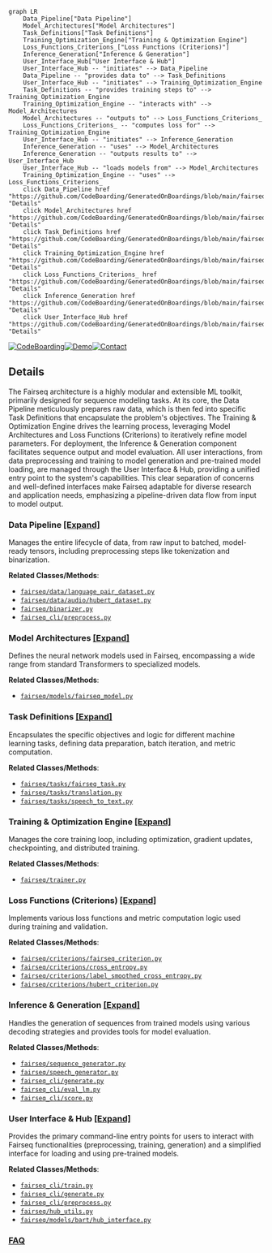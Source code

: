 ```mermaid
graph LR
    Data_Pipeline["Data Pipeline"]
    Model_Architectures["Model Architectures"]
    Task_Definitions["Task Definitions"]
    Training_Optimization_Engine["Training & Optimization Engine"]
    Loss_Functions_Criterions_["Loss Functions (Criterions)"]
    Inference_Generation["Inference & Generation"]
    User_Interface_Hub["User Interface & Hub"]
    User_Interface_Hub -- "initiates" --> Data_Pipeline
    Data_Pipeline -- "provides data to" --> Task_Definitions
    User_Interface_Hub -- "initiates" --> Training_Optimization_Engine
    Task_Definitions -- "provides training steps to" --> Training_Optimization_Engine
    Training_Optimization_Engine -- "interacts with" --> Model_Architectures
    Model_Architectures -- "outputs to" --> Loss_Functions_Criterions_
    Loss_Functions_Criterions_ -- "computes loss for" --> Training_Optimization_Engine
    User_Interface_Hub -- "initiates" --> Inference_Generation
    Inference_Generation -- "uses" --> Model_Architectures
    Inference_Generation -- "outputs results to" --> User_Interface_Hub
    User_Interface_Hub -- "loads models from" --> Model_Architectures
    Training_Optimization_Engine -- "uses" --> Loss_Functions_Criterions_
    click Data_Pipeline href "https://github.com/CodeBoarding/GeneratedOnBoardings/blob/main/fairseq/Data_Pipeline.md" "Details"
    click Model_Architectures href "https://github.com/CodeBoarding/GeneratedOnBoardings/blob/main/fairseq/Model_Architectures.md" "Details"
    click Task_Definitions href "https://github.com/CodeBoarding/GeneratedOnBoardings/blob/main/fairseq/Task_Definitions.md" "Details"
    click Training_Optimization_Engine href "https://github.com/CodeBoarding/GeneratedOnBoardings/blob/main/fairseq/Training_Optimization_Engine.md" "Details"
    click Loss_Functions_Criterions_ href "https://github.com/CodeBoarding/GeneratedOnBoardings/blob/main/fairseq/Loss_Functions_Criterions_.md" "Details"
    click Inference_Generation href "https://github.com/CodeBoarding/GeneratedOnBoardings/blob/main/fairseq/Inference_Generation.md" "Details"
    click User_Interface_Hub href "https://github.com/CodeBoarding/GeneratedOnBoardings/blob/main/fairseq/User_Interface_Hub.md" "Details"
```

[![CodeBoarding](https://img.shields.io/badge/Generated%20by-CodeBoarding-9cf?style=flat-square)](https://github.com/CodeBoarding/CodeBoarding)[![Demo](https://img.shields.io/badge/Try%20our-Demo-blue?style=flat-square)](https://www.codeboarding.org/demo)[![Contact](https://img.shields.io/badge/Contact%20us%20-%20contact@codeboarding.org-lightgrey?style=flat-square)](mailto:contact@codeboarding.org)

## Details

The Fairseq architecture is a highly modular and extensible ML toolkit, primarily designed for sequence modeling tasks. At its core, the Data Pipeline meticulously prepares raw data, which is then fed into specific Task Definitions that encapsulate the problem's objectives. The Training & Optimization Engine drives the learning process, leveraging Model Architectures and Loss Functions (Criterions) to iteratively refine model parameters. For deployment, the Inference & Generation component facilitates sequence output and model evaluation. All user interactions, from data preprocessing and training to model generation and pre-trained model loading, are managed through the User Interface & Hub, providing a unified entry point to the system's capabilities. This clear separation of concerns and well-defined interfaces make Fairseq adaptable for diverse research and application needs, emphasizing a pipeline-driven data flow from input to model output.

### Data Pipeline [[Expand]](./Data_Pipeline.md)
Manages the entire lifecycle of data, from raw input to batched, model-ready tensors, including preprocessing steps like tokenization and binarization.


**Related Classes/Methods**:

- <a href="https://github.com/facebookresearch/fairseq/blob/main/fairseq/data/language_pair_dataset.py" target="_blank" rel="noopener noreferrer">`fairseq/data/language_pair_dataset.py`</a>
- <a href="https://github.com/facebookresearch/fairseq/blob/main/fairseq/data/audio/hubert_dataset.py" target="_blank" rel="noopener noreferrer">`fairseq/data/audio/hubert_dataset.py`</a>
- <a href="https://github.com/facebookresearch/fairseq/blob/main/fairseq/binarizer.py" target="_blank" rel="noopener noreferrer">`fairseq/binarizer.py`</a>
- <a href="https://github.com/facebookresearch/fairseq/blob/main/fairseq_cli/preprocess.py" target="_blank" rel="noopener noreferrer">`fairseq_cli/preprocess.py`</a>


### Model Architectures [[Expand]](./Model_Architectures.md)
Defines the neural network models used in Fairseq, encompassing a wide range from standard Transformers to specialized models.


**Related Classes/Methods**:

- <a href="https://github.com/facebookresearch/fairseq/blob/main/fairseq/models/fairseq_model.py" target="_blank" rel="noopener noreferrer">`fairseq/models/fairseq_model.py`</a>


### Task Definitions [[Expand]](./Task_Definitions.md)
Encapsulates the specific objectives and logic for different machine learning tasks, defining data preparation, batch iteration, and metric computation.


**Related Classes/Methods**:

- <a href="https://github.com/facebookresearch/fairseq/blob/main/fairseq/tasks/fairseq_task.py" target="_blank" rel="noopener noreferrer">`fairseq/tasks/fairseq_task.py`</a>
- <a href="https://github.com/facebookresearch/fairseq/blob/main/fairseq/tasks/translation.py" target="_blank" rel="noopener noreferrer">`fairseq/tasks/translation.py`</a>
- <a href="https://github.com/facebookresearch/fairseq/blob/main/fairseq/tasks/speech_to_text.py" target="_blank" rel="noopener noreferrer">`fairseq/tasks/speech_to_text.py`</a>


### Training & Optimization Engine [[Expand]](./Training_Optimization_Engine.md)
Manages the core training loop, including optimization, gradient updates, checkpointing, and distributed training.


**Related Classes/Methods**:

- <a href="https://github.com/facebookresearch/fairseq/blob/main/fairseq/trainer.py" target="_blank" rel="noopener noreferrer">`fairseq/trainer.py`</a>


### Loss Functions (Criterions) [[Expand]](./Loss_Functions_Criterions_.md)
Implements various loss functions and metric computation logic used during training and validation.


**Related Classes/Methods**:

- <a href="https://github.com/facebookresearch/fairseq/blob/main/fairseq/criterions/fairseq_criterion.py" target="_blank" rel="noopener noreferrer">`fairseq/criterions/fairseq_criterion.py`</a>
- <a href="https://github.com/facebookresearch/fairseq/blob/main/fairseq/criterions/cross_entropy.py" target="_blank" rel="noopener noreferrer">`fairseq/criterions/cross_entropy.py`</a>
- <a href="https://github.com/facebookresearch/fairseq/blob/main/fairseq/criterions/label_smoothed_cross_entropy.py" target="_blank" rel="noopener noreferrer">`fairseq/criterions/label_smoothed_cross_entropy.py`</a>
- <a href="https://github.com/facebookresearch/fairseq/blob/main/fairseq/criterions/hubert_criterion.py" target="_blank" rel="noopener noreferrer">`fairseq/criterions/hubert_criterion.py`</a>


### Inference & Generation [[Expand]](./Inference_Generation.md)
Handles the generation of sequences from trained models using various decoding strategies and provides tools for model evaluation.


**Related Classes/Methods**:

- <a href="https://github.com/facebookresearch/fairseq/blob/main/fairseq/sequence_generator.py" target="_blank" rel="noopener noreferrer">`fairseq/sequence_generator.py`</a>
- <a href="https://github.com/facebookresearch/fairseq/blob/main/fairseq/speech_generator.py" target="_blank" rel="noopener noreferrer">`fairseq/speech_generator.py`</a>
- <a href="https://github.com/facebookresearch/fairseq/blob/main/fairseq_cli/generate.py" target="_blank" rel="noopener noreferrer">`fairseq_cli/generate.py`</a>
- <a href="https://github.com/facebookresearch/fairseq/blob/main/fairseq_cli/eval_lm.py" target="_blank" rel="noopener noreferrer">`fairseq_cli/eval_lm.py`</a>
- <a href="https://github.com/facebookresearch/fairseq/blob/main/fairseq_cli/score.py" target="_blank" rel="noopener noreferrer">`fairseq_cli/score.py`</a>


### User Interface & Hub [[Expand]](./User_Interface_Hub.md)
Provides the primary command-line entry points for users to interact with Fairseq functionalities (preprocessing, training, generation) and a simplified interface for loading and using pre-trained models.


**Related Classes/Methods**:

- <a href="https://github.com/facebookresearch/fairseq/blob/main/fairseq_cli/train.py" target="_blank" rel="noopener noreferrer">`fairseq_cli/train.py`</a>
- <a href="https://github.com/facebookresearch/fairseq/blob/main/fairseq_cli/generate.py" target="_blank" rel="noopener noreferrer">`fairseq_cli/generate.py`</a>
- <a href="https://github.com/facebookresearch/fairseq/blob/main/fairseq_cli/preprocess.py" target="_blank" rel="noopener noreferrer">`fairseq_cli/preprocess.py`</a>
- <a href="https://github.com/facebookresearch/fairseq/blob/main/fairseq/hub_utils.py" target="_blank" rel="noopener noreferrer">`fairseq/hub_utils.py`</a>
- <a href="https://github.com/facebookresearch/fairseq/blob/main/fairseq/models/bart/hub_interface.py" target="_blank" rel="noopener noreferrer">`fairseq/models/bart/hub_interface.py`</a>




### [FAQ](https://github.com/CodeBoarding/GeneratedOnBoardings/tree/main?tab=readme-ov-file#faq)